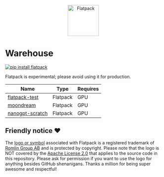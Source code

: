 <div align="center">
  <img src="https://romlin.com/wp-content/uploads/2023/05/flatpack_ai_logo.svg" width="100" height="100" alt="Flatpack">
</div>

# Warehouse

[![pip install flatpack](https://img.shields.io/badge/pip%20install-flatpack-5865f2)](https://pypi.org/project/flatpack/)

Flatpack is experimental; please avoid using it for production.

| Name                                                                                              | Type     | Requires |
|---------------------------------------------------------------------------------------------------|----------|----------|
| [flatpack-test](https://github.com/romlingroup/flatpack-ai/tree/main/warehouse/flatpack-test)     | Flatpack | GPU      |
| [moondream](https://github.com/romlingroup/flatpack-ai/tree/main/warehouse/moondream)             | Flatpack | GPU      |
| [nanogpt-scratch](https://github.com/romlingroup/flatpack-ai/tree/main/warehouse/nanogpt-scratch) | Flatpack | GPU      |

## Friendly notice ❤️

The [logo or symbol](https://romlin.com/wp-content/uploads/2023/05/flatpack_ai_logo.svg) associated with Flatpack is a
registered trademark of [Romlin Group AB](https://romlin.com) and is protected by copyright. Please note that the logo
is NOT covered by the [Apache License 2.0](https://www.apache.org/licenses/LICENSE-2.0) that applies to the source code
in this repository. Please ask for permission if you want to use the logo for anything besides GitHub shenanigans.
Thanks a million for being super awesome and respectful!
